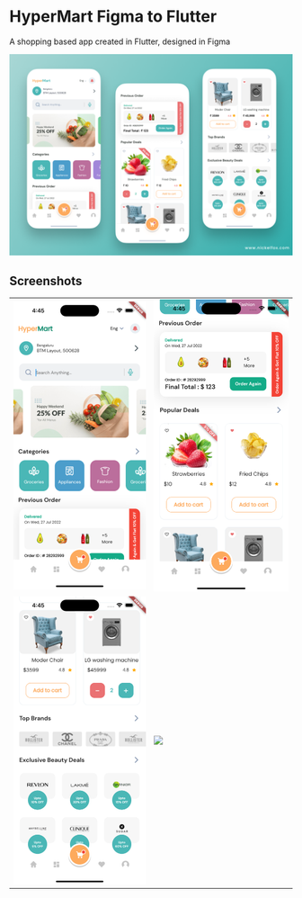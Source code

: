 # HyperMart Figma to Flutter

A shopping based app created in Flutter, designed in Figma

<p align="center">
  <img src="screenshots/cover.png" />
</p>

## Screenshots


|                                      |                                      |
| ------------------------------------ | ------------------------------------ |
| <img src="screenshots/1.png"  width="300"/> | <img src="screenshots/2.png"  width="300"/> |
| <img src="screenshots/3.png"  width="300"/> | <img src="screenshots/video.gif"  width="300"/> |



